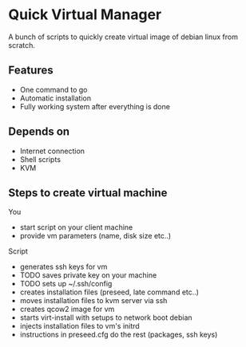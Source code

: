 Quick Virtual Manager
=====================

A bunch of scripts to quickly create virtual image of debian linux from scratch.

Features
--------

* One command to go
* Automatic installation
* Fully working system after everything is done

Depends on
----------

* Internet connection
* Shell scripts
* KVM

Steps to create virtual machine
-------------------------------

You
* start script on your client machine
* provide vm parameters (name, disk size etc..)

Script
* generates ssh keys for vm
* TODO saves private key on your machine
* TODO sets up ~/.ssh/config
* creates installation files (preseed, late command etc..)
* moves installation files to kvm server via ssh
* creates qcow2 image for vm
* starts virt-install with setups to network boot debian
* injects installation files to vm's initrd
* instructions in preseed.cfg do the rest (packages, ssh keys)

